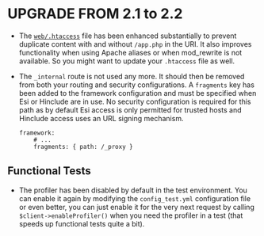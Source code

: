 UPGRADE FROM 2.1 to 2.2
=======================

 * The [`web/.htaccess`](https://github.com/symfony/symfony-standard/blob/2.2/web/.htaccess)
   file has been enhanced substantially to prevent duplicate content with and
   without `/app.php` in the URI. It also improves functionality when using
   Apache aliases or when mod_rewrite is not available. So you might want to
   update your `.htaccess` file as well.

 * The ``_internal`` route is not used any more. It should then be removed
   from both your routing and security configurations. A ``fragments`` key has
   been added to the framework configuration and must be specified when Esi or
   Hinclude are in use. No security configuration is required for this path as
   by default Esi access is only permitted for trusted hosts and Hinclude
   access uses an URL signing mechanism.

   ```
   framework:
       # ...
       fragments: { path: /_proxy }
   ```

Functional Tests
----------------

 * The profiler has been disabled by default in the test environment. You can
   enable it again by modifying the ``config_test.yml`` configuration file or
   even better, you can just enable it for the very next request by calling
   ``$client->enableProfiler()`` when you need the profiler in a test (that
   speeds up functional tests quite a bit).

